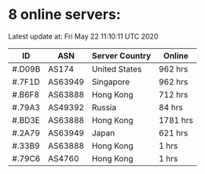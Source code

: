 # 8 online servers:

Latest update at: Fri May 22 11:10:11 UTC 2020

| ID | ASN | Server Country | Online |
| -- | --- | -------------- | ------ |
| #.D09B | AS174 | United States | 962 hrs |
| #.7F1D | AS63949 | Singapore | 962 hrs |
| #.B6F8 | AS63888 | Hong Kong | 712 hrs |
| #.79A3 | AS49392 | Russia | 84 hrs |
| #.BD3E | AS63888 | Hong Kong | 1781 hrs |
| #.2A79 | AS63949 | Japan | 621 hrs |
| #.33B9 | AS63888 | Hong Kong | 1 hrs |
| #.79C6 | AS4760 | Hong Kong | 1 hrs |

